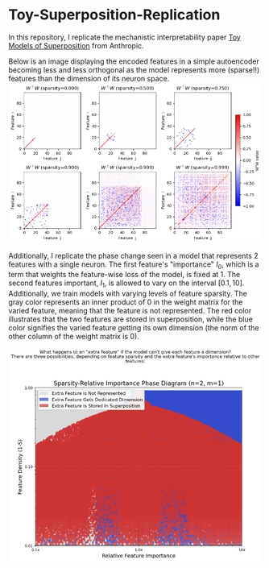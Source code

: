 # Toy-Superposition-Replication
In this repository, I replicate the mechanistic interpretability paper [Toy Models of Superposition](https://transformer-circuits.pub/2022/toy_model/index.html) from Anthropic.

Below is an image displaying the encoded features in a simple autoencoder becoming less and less orthogonal as the model represents more (sparse!!) features than the dimension of its neuron space.
![W WT image](./images/W_WT_sparsities.png)

Additionally, I replicate the phase change seen in a model that represents 2 features with a single neuron. The first feature's "importance" $I_0$, which is a term that weights the feature-wise loss of the model, is fixed at 1. The second features important, $I_1$, is allowed to vary on the interval $[0.1,10]$. Additionally, we train models with varying levels of feature sparsity. The gray color represents an inner product of 0 in the weight matrix for the varied feature, meaning that the feature is not represented. The red color illustrates that the two features are stored in superposition, while the blue color signifies the varied feature getting its own dimension (the norm of the other column of the weight matrix is 0).

![Phase Change image](./images/phase_change_F2N1.png)
